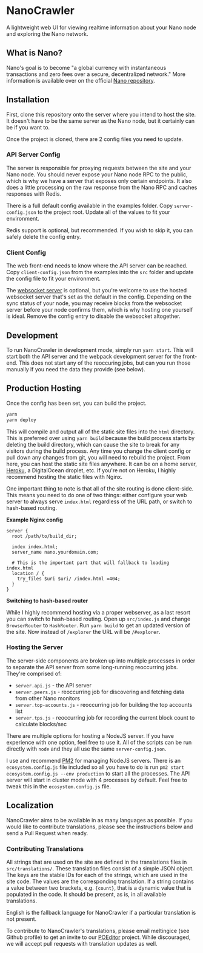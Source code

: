# NanoCrawler

A lightweight web UI for viewing realtime information about your Nano node and exploring the Nano network.

## What is Nano?

Nano's goal is to become "a global currency with instantaneous transactions and zero fees over a secure, decentralized network." More information is available over on the official [Nano repository](https://github.com/nanocurrency/raiblocks).

## Installation

First, clone this repository onto the server where you intend to host the site. It doesn't have to be the same server as the Nano node, but it certainly can be if you want to.

Once the project is cloned, there are 2 config files you need to update.

### API Server Config

The server is responsible for proxying requests between the site and your Nano node. You should never expose your Nano node RPC to the public, which is why we have a server that exposes only certain endpoints. It also does a little processing on the raw response from the Nano RPC and caches responses with Redis.

There is a full default config available in the examples folder. Copy `server-config.json` to the project root. Update all of the values to fit your environment.

Redis support is optional, but recommended. If you wish to skip it, you can safely delete the config entry.

### Client Config

The web front-end needs to know where the API server can be reached. Copy `client-config.json` from the examples into the `src` folder and update the config file to fit your environment.

The [websocket server](https://github.com/meltingice/nanovault-ws) is optional, but you're welcome to use the hosted websocket server that's set as the default in the config. Depending on the sync status of your node, you may receive blocks from the websocket server before your node confirms them, which is why hosting one yourself is ideal. Remove the config entry to disable the websocket altogether.

## Development

To run NanoCrawler in development mode, simply run `yarn start`. This will start both the API server and the webpack development server for the front-end. This does not start any of the reoccuring jobs, but can you run those manually if you need the data they provide (see below).

## Production Hosting

Once the config has been set, you can build the project.

```bash
yarn
yarn deploy
```

This will compile and output all of the static site files into the `html` directory. This is preferred over using `yarn build` because the build process starts by deleting the build directory, which can cause the site to break for any visitors during the build process. Any time you change the client config or pull down any changes from git, you will need to rebuild the project. From here, you can host the static site files anywhere. It can be on a home server, [Heroku](https://github.com/mars/create-react-app-buildpack), a DigitalOcean droplet, etc. If you're not on Heroku, I highly recommend hosting the static files with Nginx.

One important thing to note is that all of the site routing is done client-side. This means you need to do one of two things: either configure your web server to always serve `index.html` regardless of the URL path, or switch to hash-based routing.

**Example Nginx config**

```nginx
server {
  root /path/to/build_dir;

  index index.html;
  server_name nano.yourdomain.com;

  # This is the important part that will fallback to loading index.html
  location / {
    try_files $uri $uri/ /index.html =404;
  }
}
```

**Switching to hash-based router**

While I highly recommend hosting via a proper webserver, as a last resort you can switch to hash-based routing. Open up `src/index.js` and change `BrowserRouter` to `HashRouter`. Run `yarn build` to get an updated version of the site. Now instead of `/explorer` the URL will be `/#explorer`.

### Hosting the Server

The server-side components are broken up into multiple processes in order to separate the API server from some long-running reoccurring jobs. They're comprised of:

- `server.api.js` - the API server
- `server.peers.js` - reoccurring job for discovering and fetching data from other Nano monitors
- `server.top-accounts.js` - reoccurring job for building the top accounts list
- `server.tps.js` - reoccurring job for recording the current block count to calculate blocks/sec

There are multiple options for hosting a NodeJS server. If you have experience with one option, feel free to use it. All of the scripts can be run directly with `node` and they all use the same `server-config.json`.

I use and recommend [PM2](https://www.npmjs.com/package/pm2) for managing NodeJS servers. There is an `ecosystem.config.js` file included so all you have to do is run `pm2 start ecosystem.config.js --env production` to start all the processes. The API server will start in cluster mode with 4 processes by default. Feel free to tweak this in the `ecosystem.config.js` file.

## Localization

NanoCrawler aims to be available in as many languages as possible. If you would like to contribute translations, please see the instructions below and send a Pull Request when ready.

### Contributing Translations

All strings that are used on the site are defined in the translations files in `src/translations/`. These translation files consist of a simple JSON object. The keys are the stable IDs for each of the strings, which are used in the site code. The values are the corresponding translation. If a string contains a value between two brackets, e.g. `{count}`, that is a dynamic value that is populated in the code. It should be present, as is, in all available translations.

English is the fallback language for NanoCrawler if a particular translation is not present.

To contribute to NanoCrawler's translations, please email meltingice (see Github profile) to get an invite to our [POEditor](https://poeditor.com/) project. While discouraged, we will accept pull requests with translation updates as well.
